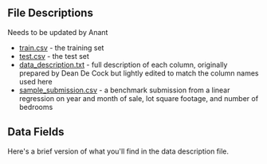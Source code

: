 ## File Descriptions

Needs to be updated by Anant

- [train.csv](https://s3.amazonaws.com/researchdatafiles/train.csv) - the training set
- [test.csv](https://s3.amazonaws.com/researchdatafiles/test.csv) - the test set
- [data_description.txt](https://s3.amazonaws.com/researchdatafiles/data_description.txt) - full description of each column, originally prepared by Dean De Cock but lightly edited to match the column names used here
- [sample_submission.csv](https://s3.amazonaws.com/researchdatafiles/sample_submission.csv) - a benchmark submission from a linear regression on year and month of sale, lot square footage, and number of bedrooms

## Data Fields

Here's a brief version of what you'll find in the data description file.

